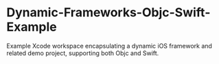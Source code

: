 # Dynamic-Frameworks-Objc-Swift-Example
Example Xcode workspace encapsulating a dynamic iOS framework and related demo project, supporting both Objc and Swift.
